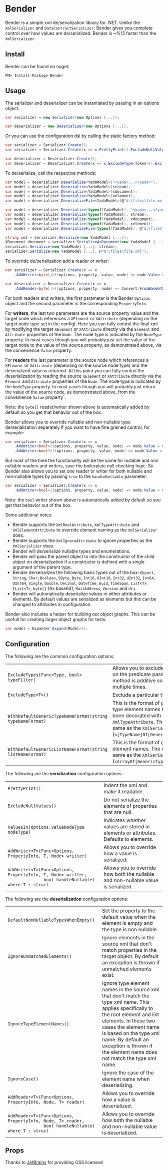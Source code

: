 Bender
=============

Bender is a simple xml de/serialization library for .NET. Unlike the `XmlSerializer` and `DataContractSerializer`, Bender gives you complete control over how values are de/serialized. Bender is ~%15 faster than the `XmlSerializer`.

Install
------------

Bender can be found on nuget:

    PM> Install-Package Bender

Usage
------------

The serializer and deserializer can be instantiated by passing in an options object:

```csharp
var serializer = new Serializer(new Options {...});

var deserializer = new Deserializer(new Options {...});
```

Or you can use the configuration dsl by calling the static factory method:

```csharp
var serializer = Serializer.Create();
var serializer = Serializer.Create(x => x.PrettyPrint().ExcludeNullValues());

var deserializer = Deserializer.Create();
var deserializer = Deserializer.Create(x => x.ExcludeType<Token>().ExcludeType<Password>());
```

To de/serialize, call the respective methods:

```csharp
var model = deserializer.Deserialize<YadaModel>("<yada>...</yada>");
var model = deserializer.Deserialize<YadaModel>(stream);
var model = deserializer.Deserialize<YadaModel>(xdocument);
var model = deserializer.Deserialize<YadaModel>(xelement);
var model = deserializer.DeserializeFile<YadaModel>(@"d:\files\file.xml");

var model = deserializer.Deserialize(typeof(YadaModel), "<yada>...</yada>");
var model = deserializer.Deserialize(typeof(YadaModel), stream);
var model = deserializer.Deserialize(typeof(YadaModel), xdocument);
var model = deserializer.Deserialize(typeof(YadaModel), xelement);
var model = deserializer.DeserializeFile(typeof(YadaModel), @"d:\files\file.xml");

string xml = serializer.Serialize(new YadaModel {...});
XDocument document = serializer.SerializeAsDocument(new YadaModel {...});
serializer.Serialize(new YadaModel {...}, stream);
serializer.Serialize(new YadaModel {...}, @"d:\files\file.xml");
```

To override de/serialization add a reader or writer:

```csharp
var serializer = Serializer.Create(x => x
    .AddWriter<byte[]>((options, property, value, node) => node.Value = Convert.ToBase64String(value)));

var deserializer = Deserializer.Create(x => x
    .AddReader<byte[]>((options, property, node) => Convert.FromBase64String(node.Value)));
```

For both readers and writers, the first parameter is the Bender `Options` object and the second parameter is the corresponding `PropertyInfo`. 

For **writers**, the last two parameters are the source property value and the target node which references a `XElement` or `XAttribute` (depending on the target node type set in the config). Here you can fully control the final xml by modifying the target `XElement` or `XAttribute` directly via the `Element` and `Attribute` properties of the `Node`. The node type is indicated by the `NodeType` property. In most cases though you will probably just set the value of the target node to the value of the source property, as demonstrated above, via the convenience `Value` property. 

For **readers** the last parameter is the source node which references a `XElement` or `XAttribute` (depending on the source node type) and the deserialized value is returned. At this point you can fully control the deserialization by reading the source `XElement` or `XAttribute` directly via the `Element` and `Attribute` properties of the `Node`. The node type is indicated by the `NodeType` property. In most cases though you will probably just return the value of the source node, as demonstrated above, from the convenience `Value` property`. 

Note: the `byte[]` reader/writer shown above is automatically added by default so you get that behavior out of the box.

Bender allows you to override nullable and non-nullable type de/serialization separately if you want to have fine grained control, for example:

```csharp
var serializer = Serializer.Create(x => x
    .AddWriter<bool>((options, property, value, node) => node.Value = value.ToString().ToLower())
    .AddWriter<bool?>((options, property, value, node) => node.Value = value.HasValue ? value.Value.ToString().ToLower() ? ""));
```

But most of the time the functionality will be the same for nullable and non nullable readers and writers, save the boilerplate null checking logic. So Bender also allows you to set one reader or writer for both nullable and non-nullable types by passing `true` to the `handleNullable` parameter:

```csharp
var serializer = Serializer.Create(x => x
    .AddWriter<bool>((options, property, value, node) => node.Value = value.ToString().ToLower(), true);
```

Note: the `bool` writer shown above is automatically added by default so you get that behavior out of the box.

Some additional notes:

- Bender supports the `XmlRootAttribute`, `XmlTypeAttribute` and `XmlElementAttribute` to override element naming as the `XmlSerializer` does. 
- Bender supports the `XmlIgnoreAttribute` to ignore properties as the `XmlSerializer` does. 
- Bender will de/serialize nullable types and enumerations. 
- Bender will pass the parent object to into the constructor of the child object on deserialization if a constructor is defined with a single argument of the parent type.
- Bender de/serializes the following basic types out of the box: `Object`, `String`, `Char`, `Boolean`, `SByte`, `Byte`, `Int16`, `UInt16`, `Int32`, `UInt32`, `Int64`, `UInt64`, `Single`, `Double`, `Decimal`, `DateTime`, `Guid`, `TimeSpan`, `List<T>`, `IList<T>`, `byte[]` (As base64), `MailAddress`, `Version` and `Uri`.
- Bender will automatically deserialize values in either attributes or elements. By default values are serialized as elements but this can be changed to attributes in configuration.

Bender also includes a helper for building out object graphs. This can be usefull for creating larger object graphs for tests:

```csharp
var model = Expander.Expand<Model>();
```
    
Configuration
------------

The following are the common configuration options:

<table>
  <tr>
    <td><code>ExcludeTypes(Func&lt;Type, bool&gt; typeFilter)</code></td>
    <td>Allows you to exclude types based on the predicate passed in. This method is additive so it can be called multiple times.</td>
  </tr>
  <tr>
    <td><code>ExcludeType&lt;T&gt;()</code></td>
    <td>Exclude a particular type.</td>
  </tr>
  <tr>
    <td><code>WithDefaultGenericTypeNameFormat(string typeNameFormat)</code></td>
    <td>This is the format of generic xml type element names that haven't been decorated with the <code>XmlTypeAttribute</code>. The default is the same as the <code>XmlSerializer</code> (<code>&lt;[TypeName]Of[GenericTypeArgs]/&gt;</code>).</td>
  </tr>
  <tr>
    <td><code>WithDefaultGenericListNameFormat(string listNameFormat)</code></td>
    <td>This is the format of generic xml list element names. The default is the same as the <code>XmlSerializer</code> (<code>&lt;ArrayOf[GenericTypeArgs]/&gt;</code>).</td>
  </tr>
</table>

The following are the **serialization** configuration options:

<table>
  <tr>
    <td><code>PrettyPrint()</code></td>
    <td>Indent the xml and make it readable.</td>
  </tr>
  <tr>
    <td><code>ExcludeNullValues()</code></td>
    <td>Do not serialize the elements of properties that are null.</td>
  </tr>
  <tr>
    <td><code>ValuesIn(Options.ValueNodeType nodeType)</code></td>
    <td>Indicates whether values are stored in elements or attributes. Defaults to elements.</td>
  </tr>
  <tr>
    <td><code>AddWriter&lt;T&gt;(Func&lt;Options, PropertyInfo, T, Node&gt; writter)</code></td>
    <td>Allows you to override how a value is serialized.</td>
  </tr>
  <tr>
    <td><code>AddWriter&lt;T&gt;(Func&lt;Options, PropertyInfo, T, Node&gt; writter, <br/>&nbsp;&nbsp;&nbsp;&nbsp;&nbsp;&nbsp;&nbsp;&nbsp;&nbsp;&nbsp;&nbsp;&nbsp;&nbsp;&nbsp;bool handleNullable) where T : struct</code></td>
    <td>Allows you to override how both the nullable and non-nullable value is serialized.</td>
  </tr>
</table>

The following are the **deserialization** configuration options:

<table>
  <tr>
    <td><code>DefaultNonNullableTypesWhenEmpty()</code></td>
    <td>Set the property to the default value when the element is empty and the type is non nullable.</td>
  </tr>
  <tr>
    <td><code>IgnoreUnmatchedElements()</code></td>
    <td>Ignore elements in the source xml that don't match properties in the target object. By default an exception is thrown if unmatched elements exist.</td>
  </tr>
  <tr>
    <td><code>IgnoreTypeElementNames()</code></td>
    <td>Ignore type element names in the source xml that don't match the type xml name. This applies specifically to the root element and list elements. In these two cases the element name is based on the type xml name. By default an exception is thrown if the element name does not match the type xml name.</td>
  </tr>
  <tr>
    <td><code>IgnoreCase()</code></td>
    <td>Ignore the case of the element name when deserializing.</td>
  </tr>
  <tr>
    <td><code>AddReader&lt;T&gt;(Func&lt;Options, PropertyInfo, Node, T&gt; reader)</code></td>
    <td>Allows you to override how a value is deserialized.</td>
  </tr>
  <tr>
    <td><code>AddReader&lt;T&gt;(Func&lt;Options, PropertyInfo, Node, T&gt; reader, <br/>&nbsp;&nbsp;&nbsp;&nbsp;&nbsp;&nbsp;&nbsp;&nbsp;&nbsp;&nbsp;&nbsp;&nbsp;&nbsp;&nbsp;bool handleNullable) where T : struct</code></td>
    <td>Allows you to override how both the nullable and non-nullable value is deserialized.</td>
  </tr>
</table>

Props
------------

Thanks to [JetBrains](http://www.jetbrains.com/) for providing OSS licenses! 